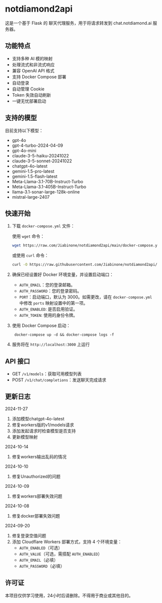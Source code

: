 # notdiamond2api

这是一个基于 Flask 的 聊天代理服务，用于将请求转发到 chat.notdiamond.ai 服务器。

## 功能特点

- 支持多种 AI 模的映射
- 处理流式和非流式响应
- 兼容 OpenAI API 格式
- 支持 Docker Compose 部署
- 自动登录
- 自动管理 Cookie
- Token 失效自动刷新
- 一键无忧部署启动

## 支持的模型

目前支持以下模型：

- gpt-4o
- gpt-4-turbo-2024-04-09
- gpt-4o-mini
- claude-3-5-haiku-20241022
- claude-3-5-sonnet-20241022
- chatgpt-4o-latest
- gemini-1.5-pro-latest
- gemini-1.5-flash-latest
- Meta-Llama-3.1-70B-Instruct-Turbo
- Meta-Llama-3.1-405B-Instruct-Turbo
- llama-3.1-sonar-large-128k-online
- mistral-large-2407

## 快速开始

1. 下载 `docker-compose.yml` 文件：

   使用 `wget` 命令：

   ```bash
   wget https://raw.com/Jiabinone/notdiamond2api/main/docker-compose.yml
   ```

   或使用 `curl` 命令：

   ```bash
   curl -O https://raw.githubusercontent.com/Jiabinone/notdiamond2api/main/docker-compose.yml
   ```

2. 确保已经设置好 Docker 环境变量，并设置启动端口：
   - `AUTH_EMAIL`：您的登录邮箱。
   - `AUTH_PASSWORD`：您的登录密码。
   - `PORT`：启动端口，默认为 3000。如需更改，请在 `docker-compose.yml` 中修改 `ports` 映射设置中的第一项。
   - `AUTH_ENABLED`: 是否启用验证。
   - `AUTH_TOKEN`: 使用的身份令牌。

3. 使用 Docker Compose 启动：

   ```
    docker-compose up -d && docker-compose logs -f
   ```

4. 服务将在 `http://localhost:3000` 上运行

## API 接口

- GET `/v1/models`：获取可用模型列表
- POST `/v1/chat/completions`：发送聊天完成请求


## 更新日志
2024-11-27
1. 添加模型chatgpt-4o-latest
2. 修复workers版的v1/models请求
3. 添加发起请求时检查模型是否支持
4. 更新模型映射

2024-10-14
1. 修复workers输出乱码的情况

2024-10-10
1. 修复Unauthorized的问题

2024-10-09
1. 修复workers部署失效问题
   
2024-10-08
1. 修复docker部署失效问题

2024-09-20
1. 修复登录空值问题
2. 添加 Cloudflare Workers 部署方式，支持 4 个环境变量：
   - `AUTH_ENABLED`（可选）
   - `AUTH_VALUE`（可选，需搭配 `AUTH_ENABLED`）
   - `AUTH_EMAIL`（必填）
   - `AUTH_PASSWORD`（必填）

## 许可证

本项目仅供学习使用，24小时后请删除。不得用于商业或其他目的。

